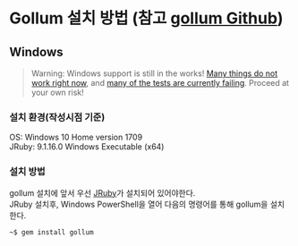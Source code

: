 # Gollum 설치 방법 (참고 [gollum Github](https://github.com/gollum/gollum/wiki/Installation))

## **Windows**
 
> Warning: Windows support is still in the works! [Many things do not work right now](https://github.com/gollum/gollum/issues/1044), and [many of the tests are currently failing](https://github.com/gollum/gollum/issues/1044#issuecomment-126784479). Proceed at your own risk!

### **설치 환경(작성시점 기준)**  
OS: Windows 10 Home version 1709  
JRuby: 9.1.16.0 Windows Executable (x64)

### **설치 방법** 
gollum 설치에 앞서 우선 [JRuby](http://jruby.org/download)가 설치되어 있어야한다.  
JRuby 설치후, Windows PowerShell을 열어 다음의 명령어를 통해 gollum을 설치한다.
```
~$ gem install gollum
```